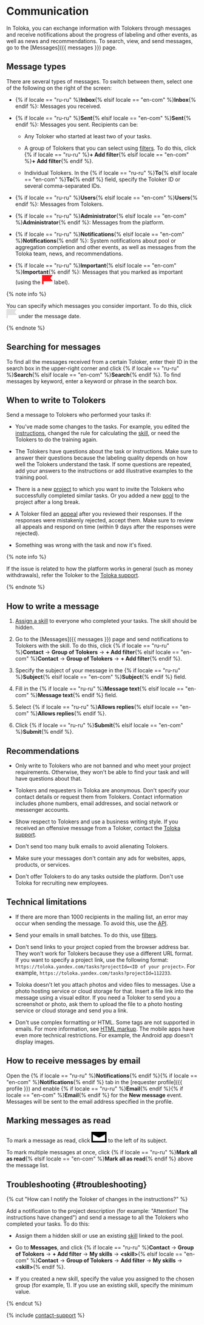 # Communication

In Toloka, you can exchange information with Tolokers through messages and receive notifications about the progress of labeling and other events, as well as news and recommendations. To search, view, and send messages, go to the [Messages]({{ messages }}) page.

## Message types

There are several types of messages. To switch between them, select one of the following on the right of the screen:

- {% if locale == "ru-ru" %}**Inbox**{% elsif locale == "en-com" %}**Inbox**{% endif %}: Messages you received.

- {% if locale == "ru-ru" %}**Sent**{% elsif locale == "en-com" %}**Sent**{% endif %}: Messages you sent. Recipients can be:

    - Any Toloker who started at least two of your tasks.

    - A group of Tolokers that you can select using [filters](filters.md). To do this, click {% if locale == "ru-ru" %}**+ Add filter**{% elsif locale == "en-com" %}**+ Add filter**{% endif %}.

    - Individual Tolokers. In the {% if locale == "ru-ru" %}**To**{% elsif locale == "en-com" %}**To**{% endif %} field, specify the Toloker ID or several comma-separated IDs.

- {% if locale == "ru-ru" %}**Users**{% elsif locale == "en-com" %}**Users**{% endif %}: Messages from Tolokers.

- {% if locale == "ru-ru" %}**Administrator**{% elsif locale == "en-com" %}**Administrator**{% endif %}: Messages from the platform.

- {% if locale == "ru-ru" %}**Notifications**{% elsif locale == "en-com" %}**Notifications**{% endif %}: System notifications about pool or aggregation completion and other events, as well as messages from the Toloka team, news, and recommendations.

- {% if locale == "ru-ru" %}**Important**{% elsif locale == "en-com" %}**Important**{% endif %}: Messages that you marked as important (using the ![](../_images/other/important.svg) label).

{% note info %}

You can specify which messages you consider important. To do this, click ![](../_images/other/important-inactive.svg) under the message date.

{% endnote %}

## Searching for messages

To find all the messages received from a certain Toloker, enter their ID in the search box in the upper-right corner and click {% if locale == "ru-ru" %}**Search**{% elsif locale == "en-com" %}**Search**{% endif %}.
To find messages by keyword, enter a keyword or phrase in the search box.

## When to write to Tolokers

Send a message to Tolokers who performed your tasks if:

- You've made some changes to the tasks. For example, you edited the [instructions](../../glossary.md#instructions), changed the rule for calculating the [skill](../../glossary.md#skill), or need the Tolokers to do the training again.

- The Tolokers have questions about the task or instructions. Make sure to answer their questions because the labeling quality depends on how well the Tolokers understand the task. If some questions are repeated, add your answers to the instructions or add illustrative examples to the training pool.

- There is a new [project](../../glossary.md#project) to which you want to invite the Tolokers who successfully completed similar tasks. Or you added a new [pool](../../glossary.md#pool) to the project after a long break.

- A Toloker filed an [appeal](accept.md#appeal) after you reviewed their responses. If the responses were mistakenly rejected, accept them. Make sure to review all appeals and respond on time (within 9 days after the responses were rejected).

- Something was wrong with the task and now it's fixed.

{% note info %}

If the issue is related to how the platform works in general (such as money withdrawals), refer the Toloker to the [Toloka support](../troubleshooting/support.md).

{% endnote %}

## How to write a message

1. [Assign a skill](nav-assign.md) to everyone who completed your tasks. The skill should be hidden.

1. Go to the [Messages]({{ messages }}) page and send notifications to Tolokers with the skill. To do this, click {% if locale == "ru-ru" %}**Contact** → **Group of Tolokers** → **+ Add filter**{% elsif locale == "en-com" %}**Contact** → **Group of Tolokers** → **+ Add filter**{% endif %}.

1. Specify the subject of your message in the {% if locale == "ru-ru" %}**Subject**{% elsif locale == "en-com" %}**Subject**{% endif %} field.

1. Fill in the {% if locale == "ru-ru" %}**Message text**{% elsif locale == "en-com" %}**Message text**{% endif %} field.

1. Select {% if locale == "ru-ru" %}**Allows replies**{% elsif locale == "en-com" %}**Allows replies**{% endif %}.

1. Click {% if locale == "ru-ru" %}**Submit**{% elsif locale == "en-com" %}**Submit**{% endif %}.

## Recommendations

- Only write to Tolokers who are not banned and who meet your project requirements. Otherwise, they won't be able to find your task and will have questions about that.

- Tolokers and requesters in Toloka are anonymous. Don't specify your contact details or request them from Tolokers. Contact information includes phone numbers, email addresses, and social network or messenger accounts.

- Show respect to Tolokers and use a business writing style. If you received an offensive message from a Toloker, contact the [Toloka support](../troubleshooting/support.md).

- Don't send too many bulk emails to avoid alienating Tolokers.

- Make sure your messages don't contain any ads for websites, apps, products, or services.

- Don't offer Tolokers to do any tasks outside the platform. Don't use Toloka for recruiting new employees.

## Technical limitations

- If there are more than 1000 recipients in the mailing list, an error may occur when sending the message. To avoid this, use the [API](../../api/concepts/messages.md).

- Send your emails in small batches. To do this, use [filters](filters.md).

- Don't send links to your project copied from the browser address bar. They won't work for Tolokers because they use a different URL format. If you want to specify a project link, use the following format: `https://toloka.yandex.com/tasks?projectId=<ID of your project>`. For example, `https://toloka.yandex.com/tasks?projectId=112233`.

- Toloka doesn't let you attach photos and video files to messages. Use a photo hosting service or cloud storage for that. Insert a file link into the message using a visual editor. If you need a Toloker to send you a screenshot or photo, ask them to upload the file to a photo hosting service or cloud storage and send you a link.

- Don't use complex formatting or HTML. Some tags are not supported in emails. For more information, see [HTML markup](instruction.md#html). The mobile apps have even more technical restrictions. For example, the Android app doesn't display images.

## How to receive messages by email

Open the {% if locale == "ru-ru" %}**Notifications**{% endif %}{% if locale == "en-com" %}**Notifications**{% endif %} tab in the [requester profile]({{ profile }}) and enable {% if locale == "ru-ru" %}**Email**{% endif %}{% if locale == "en-com" %}**Email**{% endif %} for the **New message** event. Messages will be sent to the email address specified in the profile.

## Marking messages as read

To mark a message as read, click ![](../_images/other/read.svg) to the left of its subject.

To mark multiple messages at once, click {% if locale == "ru-ru" %}**Mark all as read**{% elsif locale == "en-com" %}**Mark all as read**{% endif %} above the message list.

## Troubleshooting {#troubleshooting}

{% cut "How can I notify the Toloker of changes in the instructions?" %}

Add a notification to the project description (for example: "Attention! The instructions have changed") and send a message to all the Tolokers who completed your tasks. To do this:

- Assign them a hidden skill or use an existing [skill](nav-assign.md) linked to the pool.

- Go to **Messages**, and click {% if locale == "ru-ru" %}**Contact** → **Group of Tolokers** → **+ Add filter** → **My skills** → **&lt;skill&gt;**{% elsif locale == "en-com" %}**Contact** → **Group of Tolokers** → **Add filter** → **My skills** → **&lt;skill&gt;**{% endif %}.

- If you created a new skill, specify the value you assigned to the chosen group (for example, 1). If you use an existing skill, specify the minimum value.

{% endcut %}

{% include [contact-support](../_includes/contact-support.md) %}
